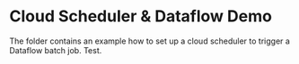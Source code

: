# Cloud Scheduler & Dataflow Demo

The folder contains an example how to set up a cloud scheduler to trigger a Dataflow batch job. Test.
